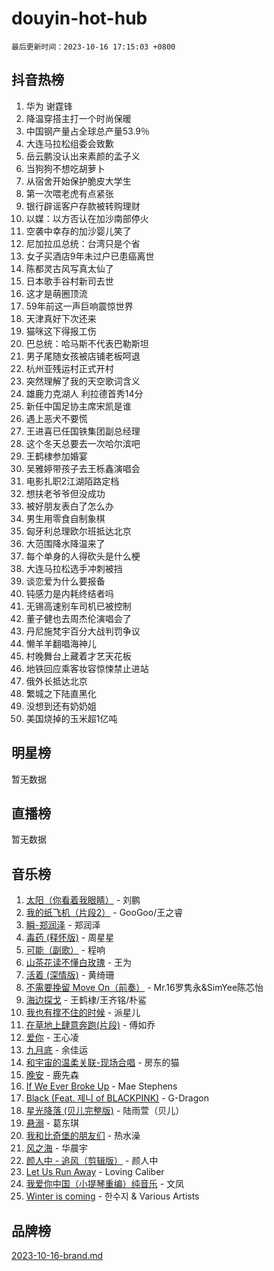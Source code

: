 # douyin-hot-hub

`最后更新时间：2023-10-16 17:15:03 +0800`

## 抖音热榜

1. 华为 谢霆锋
1. 降温穿搭主打一个时尚保暖
1. 中国钢产量占全球总产量53.9％
1. 大连马拉松组委会致歉
1. 岳云鹏没认出来素颜的孟子义
1. 当狗狗不想吃胡萝卜
1. 从宿舍开始保护脆皮大学生
1. 第一次喂老虎有点紧张
1. 银行辟谣客户存款被转购理财
1. 以媒：以方否认在加沙南部停火
1. 空袭中幸存的加沙婴儿笑了
1. 尼加拉瓜总统：台湾只是个省
1. 女子买酒店9年未过户已患癌离世
1. 陈都灵古风写真太仙了
1. 日本歌手谷村新司去世
1. 这才是萌圈顶流
1. 59年前这一声巨响震惊世界
1. 天津真好下次还来
1. 猫咪这下得报工伤
1. 巴总统：哈马斯不代表巴勒斯坦
1. 男子尾随女孩被店铺老板呵退
1. 杭州亚残运村正式开村
1. 突然理解了我的天空歌词含义
1. 雄鹿力克湖人 利拉德首秀14分
1. 新任中国足协主席宋凯是谁
1. 遇上恶犬不要慌
1. 王进喜已任国铁集团副总经理
1. 这个冬天总要去一次哈尔滨吧
1. 王鹤棣参加婚宴
1. 吴雅婷带孩子去王栎鑫演唱会
1. 电影扎职2江湖陌路定档
1. 想扶老爷爷但没成功
1. 被好朋友表白了怎么办
1. 男生用零食自制象棋
1. 匈牙利总理欧尔班抵达北京
1. 大范围降水降温来了
1. 每个单身的人得砍头是什么梗
1. 大连马拉松选手冲刺被挡
1. 谈恋爱为什么要报备
1. 钝感力是内耗终结者吗
1. 无锡高速别车司机已被控制
1. 董子健也去周杰伦演唱会了
1. 丹尼施梵宇百分大战判罚争议
1. 懒羊羊翻唱海神儿
1. 村晚舞台上藏着才艺天花板
1. 地铁回应乘客妆容惊悚禁止进站
1. 俄外长抵达北京
1. 繁城之下陆直黑化
1. 没想到还有奶奶姐
1. 美国烧掉的玉米超1亿吨

## 明星榜

暂无数据

## 直播榜

暂无数据

## 音乐榜

1. [太阳（你看着我眼睛）](https://sf3-cdn-tos.douyinstatic.com/obj/tos-cn-ve-2774/ogWbyIQnlBFImVbeDocRdCIYtBHlbJXgfZMvgz) - 刘鹏
1. [我的纸飞机（片段2）](https://sf3-cdn-tos.douyinstatic.com/obj/tos-cn-ve-2774/oM2ZrKcg2CD5AeRB2gkeXOFB1IxAGJdZPazYHf) - GooGoo/王之睿
1. [瞬-郑润泽](https://sf3-cdn-tos.douyinstatic.com/obj/tos-cn-ve-2774/oYXHIohzvbNAzBhHgyksWpRM4bfkDsBdBDAynw) - 郑润泽
1. [毒药 (释怀版)](https://sf6-cdn-tos.douyinstatic.com/obj/tos-cn-ve-2774/oYILMEAzspdZBIzy4frJNB8ZHPHWAhiwowd4Ad) - 周星星
1. [可能（副歌）](https://sf6-cdn-tos.douyinstatic.com/obj/tos-cn-ve-2774/cde1731888894259b333569393c2fb51) - 程响
1. [山茶花读不懂白玫瑰](https://sf3-cdn-tos.douyinstatic.com/obj/tos-cn-ve-2774/osfn8B7DktrRHEPJgPCfDbw7QDQEkwC16BxZg9) - 王为
1. [活着 (深情版)](https://sf6-cdn-tos.douyinstatic.com/obj/tos-cn-ve-2774/oY8r2TelECK2BPZbDCj8xZKBQfPbwQyCt1cggn) - 黄绮珊
1. [不需要挽留 Move On（前奏）](https://sf3-cdn-tos.douyinstatic.com/obj/tos-cn-ve-2774/ooCBhgCCkF4nExzQL9WZSUbitfA8IsDkgQIYhe) - Mr.16罗隽永&SimYee陈芯怡
1. [海边探戈](https://sf3-cdn-tos.douyinstatic.com/obj/tos-cn-ve-2774/os9gE0VQCGqt6VQkZDyBBYvfSDY0QFe3vVmubn) - 王鹤棣/王齐铭/朴鲨
1. [我也有撑不住的时候](https://sf6-cdn-tos.douyinstatic.com/obj/tos-cn-ve-2774/okmtBE1dkIBhwxeiBJeDgQnQtICZWIJUI2bjQr) - 派星儿
1. [在草地上肆意奔跑(片段)](https://sf3-cdn-tos.douyinstatic.com/obj/tos-cn-ve-2774/8831d494742f45dabdfa8adb8b817259) - 傅如乔
1. [爱你](https://sf6-cdn-tos.douyinstatic.com/obj/tos-cn-ve-2774/oEfyTFYX4gOL9DMKAJebDCAASw8hYVIXz1nYaf) - 王心凌
1. [九月底](https://sf3-cdn-tos.douyinstatic.com/obj/tos-cn-ve-2774/oMfewG4PDTFhF8iz3OGQ7ABH5i6fCgnMaoCbzZ) - 余佳运
1. [和宇宙的温柔关联-现场合唱](https://sf6-cdn-tos.douyinstatic.com/obj/tos-cn-ve-2774/o0hONGDYQBgk0e5bqDeQOonVmncA6tC2nBwZLT) - 房东的猫
1. [晚安](https://sf3-cdn-tos.douyinstatic.com/obj/tos-cn-ve-2774/a724c5e224464218839820f4e4fd632f) - 鹿先森
1. [If We Ever Broke Up](https://sf6-cdn-tos.douyinstatic.com/obj/tos-cn-ve-2774/o8onj5HDk0ImtBmO0URBfeyCDXQJMYkQ1gb8Zy) - Mae Stephens
1. [Black (Feat. 제니 of BLACKPINK)](https://sf3-cdn-tos.douyinstatic.com/obj/tos-cn-ve-2774/2eb92e2debbe4fe0a552bc099aef7f28) - G-Dragon
1. [星光降落 (贝儿完整版)](https://sf6-cdn-tos.douyinstatic.com/obj/tos-cn-ve-2774/okwB9hAwyAtsFFkFBzAX1hOOfQuIoMNs0W2Mwr) - 陆雨萱（贝儿）
1. [悬溺](https://sf3-cdn-tos.douyinstatic.com/obj/tos-cn-ve-2774/f3b6cc53d2e944beb7094a3ff01b4e03) - 葛东琪
1. [我和比奇堡的朋友们](https://sf3-cdn-tos.douyinstatic.com/obj/tos-cn-ve-2774/f0505db981ea4a6d91453a15924a82aa) - 热水澡
1. [风之海](https://sf6-cdn-tos.douyinstatic.com/obj/tos-cn-ve-2774/oInqZ2gFbCQvB6wZNnZlJpBcfDBQ8t1e1XwYAi) - 华晨宇
1. [颜人中 - 追风（剪辑版）](https://sf3-cdn-tos.douyinstatic.com/obj/tos-cn-ve-2774/9107f711ded6416ab3279a81d71597f7) - 颜人中
1. [Let Us Run Away](https://sf3-cdn-tos.douyinstatic.com/obj/tos-cn-ve-2774/a9a280d910044fb0b9f4f74b0b27e854) - Loving Caliber
1. [我爱你中国（小提琴重编）纯音乐](https://sf3-cdn-tos.douyinstatic.com/obj/tos-cn-ve-2774/362de867442c4051acadb0a43fd60af8) - 文凤
1. [Winter is coming](https://sf3-cdn-tos.douyinstatic.com/obj/tos-cn-ve-2774/0a6c12efb2d84f2ba9a243d4e1eebb4e) - 한수지 & Various Artists

## 品牌榜

[2023-10-16-brand.md](2023-10-16-brand.md)
